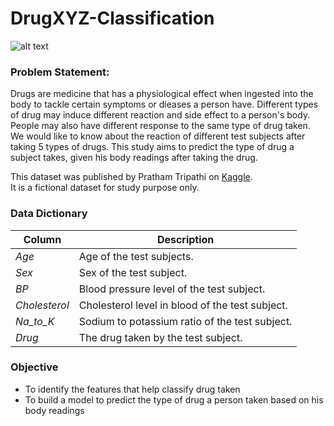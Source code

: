 # DrugXYZ-Classification
![alt text](https://github.com/Kevin-qt/DrugXYZ-Classification/blob/main/drugs.jpg)

### Problem Statement:
Drugs are medicine that has a physiological effect when ingested into the body to tackle certain symptoms or dieases a person have. Different types of drug may induce different reaction and side effect to a person's body. People may also have different response to the same type of drug taken. We would like to know about the reaction of different test subjects after taking 5 types of drugs. This study aims to predict the type of drug a subject takes, given his body readings after taking the drug.

This dataset was published by Pratham Tripathi on [Kaggle](https://www.kaggle.com/datasets/prathamtripathi/drug-classification). <br>
It is a fictional dataset for study purpose only.

### Data Dictionary

|Column         |Description    |
|---------------|---------------|
|*Age*          |Age of the test subjects.|
|*Sex*          |Sex of the test subject.|
|*BP*           |Blood pressure level of the test subject.|
|*Cholesterol*  |Cholesterol level in blood of the test subject.|
|*Na_to_K*      |Sodium to potassium ratio of the test subject.|
|*Drug*         |The drug taken by the test subject.|

### Objective
- To identify the features that help classify drug taken
- To build a model to predict the type of drug a person taken based on his body readings
